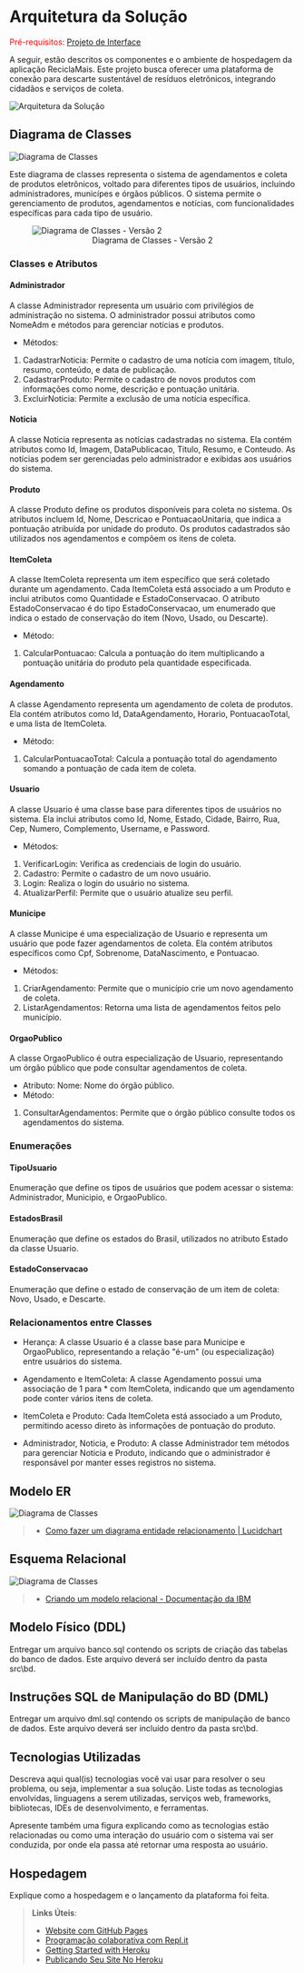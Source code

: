 # Arquitetura da Solução

<span style="color:red">Pré-requisitos: <a href="04-Projeto de Interface.md"> Projeto de Interface</a></span>

A seguir, estão descritos os componentes e o ambiente de hospedagem da aplicação ReciclaMais. Este projeto busca oferecer uma plataforma de conexão para descarte sustentável de resíduos eletrônicos, integrando cidadãos e serviços de coleta.

![Arquitetura da Solução](img/arch-back.JPG)

## Diagrama de Classes

![Diagrama de Classes](img/UMLclass2.png)

Este diagrama de classes representa o sistema de agendamentos e coleta de produtos eletrônicos, voltado para diferentes tipos de usuários, incluindo administradores, municípes e órgãos públicos. O sistema permite o gerenciamento de produtos, agendamentos e notícias, com funcionalidades específicas para cada tipo de usuário.

<figure>
  <img src="img/DiagramaClassesReciclaMais.png" alt="Diagrama de Classes - Versão 2">
  <figcaption style="text-align: center;">Diagrama de Classes - Versão 2</figcaption>
</figure>

### Classes e Atributos
#### Administrador

A classe Administrador representa um usuário com privilégios de administração no sistema. O administrador possui atributos como NomeAdm e métodos para gerenciar notícias e produtos.
- Métodos:
1. CadastrarNoticia: Permite o cadastro de uma notícia com imagem, título, resumo, conteúdo, e data de publicação.
2. CadastrarProduto: Permite o cadastro de novos produtos com informações como nome, descrição e pontuação unitária.
3. ExcluirNoticia: Permite a exclusão de uma notícia específica.

#### Noticia

A classe Noticia representa as notícias cadastradas no sistema. Ela contém atributos como Id, Imagem, DataPublicacao, Titulo, Resumo, e Conteudo. As notícias podem ser gerenciadas pelo administrador e exibidas aos usuários do sistema.

#### Produto

A classe Produto define os produtos disponíveis para coleta no sistema. Os atributos incluem Id, Nome, Descricao e PontuacaoUnitaria, que indica a pontuação atribuída por unidade do produto. Os produtos cadastrados são utilizados nos agendamentos e compõem os itens de coleta.

#### ItemColeta

A classe ItemColeta representa um item específico que será coletado durante um agendamento. Cada ItemColeta está associado a um Produto e inclui atributos como Quantidade e EstadoConservacao.
O atributo EstadoConservacao é do tipo EstadoConservacao, um enumerado que indica o estado de conservação do item (Novo, Usado, ou Descarte).
- Método:
1. CalcularPontuacao: Calcula a pontuação do item multiplicando a pontuação unitária do produto pela quantidade especificada.


#### Agendamento

A classe Agendamento representa um agendamento de coleta de produtos. Ela contém atributos como Id, DataAgendamento, Horario, PontuacaoTotal, e uma lista de ItemColeta.
- Método:
1. CalcularPontuacaoTotal: Calcula a pontuação total do agendamento somando a pontuação de cada item de coleta.

#### Usuario

A classe Usuario é uma classe base para diferentes tipos de usuários no sistema. Ela inclui atributos como Id, Nome, Estado, Cidade, Bairro, Rua, Cep, Numero, Complemento, Username, e Password.
- Métodos:
1. VerificarLogin: Verifica as credenciais de login do usuário.
2. Cadastro: Permite o cadastro de um novo usuário.
3. Login: Realiza o login do usuário no sistema.
4. AtualizarPerfil: Permite que o usuário atualize seu perfil.

#### Municipe

A classe Municipe é uma especialização de Usuario e representa um usuário que pode fazer agendamentos de coleta. Ela contém atributos específicos como Cpf, Sobrenome, DataNascimento, e Pontuacao.
- Métodos:
1. CriarAgendamento: Permite que o município crie um novo agendamento de coleta.
2. ListarAgendamentos: Retorna uma lista de agendamentos feitos pelo município.

#### OrgaoPublico

A classe OrgaoPublico é outra especialização de Usuario, representando um órgão público que pode consultar agendamentos de coleta.
- Atributo:
Nome: Nome do órgão público.
- Método:
1. ConsultarAgendamentos: Permite que o órgão público consulte todos os agendamentos do sistema.

### Enumerações
#### TipoUsuario

Enumeração que define os tipos de usuários que podem acessar o sistema: Administrador, Municipio, e OrgaoPublico.

#### EstadosBrasil

Enumeração que define os estados do Brasil, utilizados no atributo Estado da classe Usuario.

#### EstadoConservacao

Enumeração que define o estado de conservação de um item de coleta: Novo, Usado, e Descarte.

### Relacionamentos entre Classes
- Herança: A classe Usuario é a classe base para Municipe e OrgaoPublico, representando a relação "é-um" (ou especialização) entre usuários do sistema.

- Agendamento e ItemColeta: A classe Agendamento possui uma associação de 1 para * com ItemColeta, indicando que um agendamento pode conter vários itens de coleta.

- ItemColeta e Produto: Cada ItemColeta está associado a um Produto, permitindo acesso direto às informações de pontuação do produto.

- Administrador, Noticia, e Produto: A classe Administrador tem métodos para gerenciar Noticia e Produto, indicando que o administrador é responsável por manter esses registros no sistema.

## Modelo ER

![Diagrama de Classes](img/modeloer.png)

> - [Como fazer um diagrama entidade relacionamento | Lucidchart](https://www.lucidchart.com/pages/pt/como-fazer-um-diagrama-entidade-relacionamento)

## Esquema Relacional

![Diagrama de Classes](img/esquemarelacional.png)

> - [Criando um modelo relacional - Documentação da IBM](https://www.ibm.com/docs/pt-br/cognos-analytics/10.2.2?topic=designer-creating-relational-model)

## Modelo Físico (DDL)

Entregar um arquivo banco.sql contendo os scripts de criação das tabelas do banco de dados. Este arquivo deverá ser incluído dentro da pasta src\bd.

## Instruções SQL de Manipulação do BD (DML)

Entregar um arquivo dml.sql contendo os scripts de manipulação de banco de dados. Este arquivo deverá ser incluído dentro da pasta src\bd.

## Tecnologias Utilizadas

Descreva aqui qual(is) tecnologias você vai usar para resolver o seu problema, ou seja, implementar a sua solução. Liste todas as tecnologias envolvidas, linguagens a serem utilizadas, serviços web, frameworks, bibliotecas, IDEs de desenvolvimento, e ferramentas.

Apresente também uma figura explicando como as tecnologias estão relacionadas ou como uma interação do usuário com o sistema vai ser conduzida, por onde ela passa até retornar uma resposta ao usuário.

## Hospedagem

Explique como a hospedagem e o lançamento da plataforma foi feita.

> **Links Úteis**:
>
> - [Website com GitHub Pages](https://pages.github.com/)
> - [Programação colaborativa com Repl.it](https://repl.it/)
> - [Getting Started with Heroku](https://devcenter.heroku.com/start)
> - [Publicando Seu Site No Heroku](http://pythonclub.com.br/publicando-seu-hello-world-no-heroku.html)

